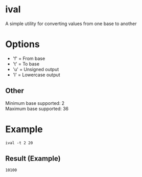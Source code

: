 # ival
A simple utility for converting values from one base to another

# Options
- 'f' = From base
- 't' = To base
- 'u' = Unsigned output
- 'l' = Lowercase output

## Other
Minimum base supported: 2<br>
Maximum base supported: 36

# Example
```shell
ival -t 2 20
```
## Result (Example)
```shell
10100
```
